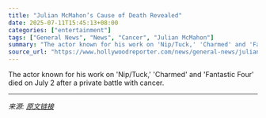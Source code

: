```yaml
---
title: "Julian McMahon’s Cause of Death Revealed"
date: 2025-07-11T15:45:13+08:00
categories: ["entertainment"]
tags: ["General News", "News", "Cancer", "Julian McMahon"]
summary: "The actor known for his work on 'Nip/Tuck,' 'Charmed' and 'Fantastic Four' died on July 2 after a private battle with cancer."
source_url: "https://www.hollywoodreporter.com/news/general-news/julian-mcmahon-cause-of-death-revealed-1236311356/"
---
```


The actor known for his work on 'Nip/Tuck,' 'Charmed' and 'Fantastic Four' died on July 2 after a private battle with cancer.

---

*来源: [原文链接](https://www.hollywoodreporter.com/news/general-news/julian-mcmahon-cause-of-death-revealed-1236311356/)*
